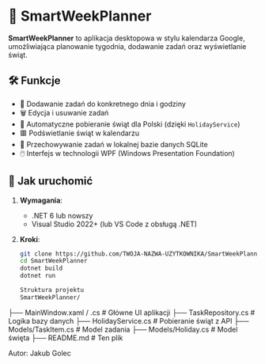 # 📅 SmartWeekPlanner

**SmartWeekPlanner** to aplikacja desktopowa w stylu kalendarza Google, umożliwiająca planowanie tygodnia, dodawanie zadań oraz wyświetlanie świąt.

## 🛠️ Funkcje

- 📌 Dodawanie zadań do konkretnego dnia i godziny
- 🗑️ Edycja i usuwanie zadań
- 📅 Automatyczne pobieranie świąt dla Polski (dzięki `HolidayService`)
- 🟥 Podświetlanie świąt w kalendarzu
- 💾 Przechowywanie zadań w lokalnej bazie danych SQLite
- 🖱️ Interfejs w technologii WPF (Windows Presentation Foundation)

## 🚀 Jak uruchomić

1. **Wymagania**:
   - .NET 6 lub nowszy
   - Visual Studio 2022+ (lub VS Code z obsługą .NET)

2. **Kroki**:
   ```bash
   git clone https://github.com/TWOJA-NAZWA-UZYTKOWNIKA/SmartWeekPlanner.git
   cd SmartWeekPlanner
   dotnet build
   dotnet run

   Struktura projektu
   SmartWeekPlanner/
├── MainWindow.xaml / .cs       # Główne UI aplikacji
├── TaskRepository.cs           # Logika bazy danych
├── HolidayService.cs           # Pobieranie świąt z API
├── Models/TaskItem.cs          # Model zadania
├── Models/Holiday.cs           # Model święta
├── README.md                   # Ten plik

Autor:
Jakub Golec
